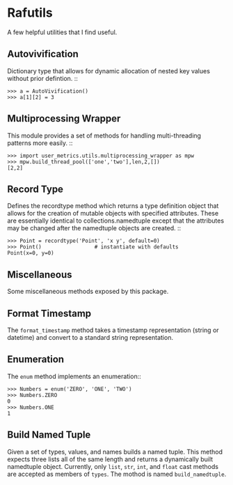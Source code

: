 Rafutils
========

A few helpful utilities that I find useful.


Autovivification
----------------

Dictionary type that allows for dynamic allocation of nested key values
without prior defintion. ::

    >>> a = AutoVivification()
    >>> a[1][2] = 3

Multiprocessing Wrapper
-----------------------

This module provides a set of methods for handling multi-threading
patterns more easily. ::

    >>> import user_metrics.utils.multiprocessing_wrapper as mpw
    >>> mpw.build_thread_pool(['one','two'],len,2,[])
    [2,2]

Record Type
-----------

Defines the recordtype method which returns a type definition object
that allows for the creation of mutable objects with specified
attributes.  These are essentially identical to collections.namedtuple
except that the attributes may be changed after the namedtuple objects are
created. ::

    >>> Point = recordtype('Point', 'x y', default=0)
    >>> Point()                 # instantiate with defaults
    Point(x=0, y=0)


Miscellaneous
-------------

Some miscellaneous methods exposed by this package.

Format Timestamp
----------------

The ``format_timestamp`` method takes a timestamp representation (string
or datetime) and convert to a standard string representation.

Enumeration
------------

The ``enum`` method implements an enumeration::

    >>> Numbers = enum('ZERO', 'ONE', 'TWO')
    >>> Numbers.ZERO
    0
    >>> Numbers.ONE
    1

Build Named Tuple
-----------------

Given a set of types, values, and names builds a named tuple.  This
method expects three lists all of the same length and returns a
dynamically built namedtuple object.  Currently, only ``list``,
``str``, ``int``, and ``float`` cast methods are accepted as members
of ``types``.  The mothod is named ``build_namedtuple``.
